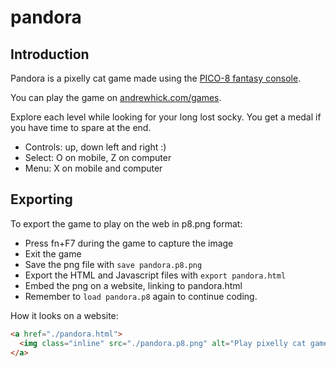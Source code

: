 # pandora

## Introduction

Pandora is a pixelly cat game made using the [PICO-8 fantasy console](https://www.lexaloffle.com/pico-8.php).

You can play the game on [andrewhick.com/games](https://www.andrewhick.com/games).

Explore each level while looking for your long lost socky. You get a medal if you have time to spare at the end.

* Controls: up, down left and right :)
* Select: O on mobile, Z on computer
* Menu: X on mobile and computer

## Exporting

To export the game to play on the web in p8.png format:

* Press fn+F7 during the game to capture the image
* Exit the game
* Save the png file with `save pandora.p8.png`
* Export the HTML and Javascript files with `export pandora.html`
* Embed the png on a website, linking to pandora.html
* Remember to `load pandora.p8` again to continue coding.

How it looks on a website:

```html
<a href="./pandora.html">
  <img class="inline" src="./pandora.p8.png" alt="Play pixelly cat game"/>
</a>
```
